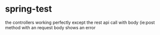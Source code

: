 # spring-test
the controllers working perfectly except the rest api call with body (ie:post method with an request body shows an error
